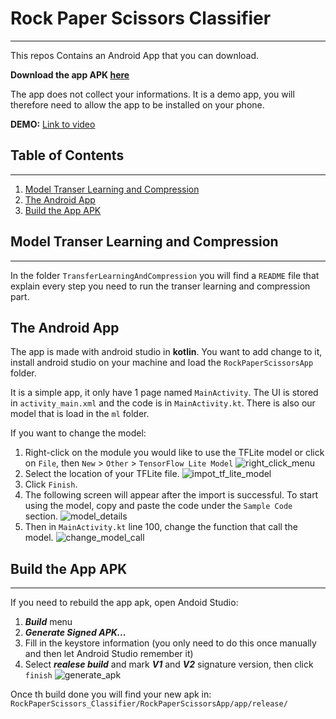 # Rock Paper Scissors Classifier
***
This repos Contains an Android App that you can download.

**Download the app APK [here](https://drive.google.com/file/d/1m6T0w9EKBTIoCa7rLa_mqWjsQR7OIw9g/view?usp=sharing)**

The app does not collect your informations. It is a demo app, you will therefore need to allow the app to be installed on your phone.

**DEMO:**
[Link to video](https://user-images.githubusercontent.com/35850997/119910565-b4b8c500-bf57-11eb-8fe1-729239a4e8cf.mp4)
## Table of Contents
***
1. [Model Transer Learning and Compression](#model-transer-learning-and-compression)
2. [The Android App](#the-android-app)
3. [Build the App APK](#build-the-app-apk)
## Model Transer Learning and Compression
***
In the folder `TransferLearningAndCompression` you will find a `README` file that explain every step you need to run the transer learning and compression part.
## The Android App
The app is made with android studio in **kotlin**. You want to add change to it, install android studio on your machine and load the `RockPaperScissorsApp` folder.

It is a simple app, it only have 1 page named `MainActivity`. The UI is stored in `activity_main.xml` and the code is in `MainActivity.kt`. There is also our model that is load in the `ml` folder.

If you want to change the model:
1. Right-click on the module you would like to use the TFLite model or click on `File`, then `New` > `Other` > `TensorFlow Lite Model`
![right_click_menu](https://user-images.githubusercontent.com/35850997/119832468-7e029080-befe-11eb-8bef-d79b3c252cd7.png)
2. Select the location of your TFLite file.
![impot_tf_lite_model](https://user-images.githubusercontent.com/35850997/119832984-ff5a2300-befe-11eb-9dc5-0bf0ce1b3e6b.png)
3. Click `Finish`.
4. The following screen will appear after the import is successful. To start using the model, copy and paste the code under the `Sample Code` section.
![model_details](https://user-images.githubusercontent.com/35850997/119833372-5a8c1580-beff-11eb-9319-d81e57b64eeb.png)
5. Then in `MainActivity.kt` line 100, change the function that call the model.
![change_model_call](https://user-images.githubusercontent.com/35850997/119833834-b9ea2580-beff-11eb-80dd-665503788162.png)

## Build the App APK
***
If you need to rebuild the app apk, open Andoid Studio:
1. ***Build*** menu
2. ***Generate Signed APK...***
3. Fill in the keystore information (you only need to do this once manually and then let Android Studio remember it)
4. Select ***realese build*** and mark ***V1*** and ***V2*** signature version, then click `finish`
![generate_apk](https://user-images.githubusercontent.com/35850997/119834835-98d60480-bf00-11eb-96e3-91a67a2add5f.png)


Once th build done you will find your new apk in: `RockPaperScissors_Classifier/RockPaperScissorsApp/app/release/`
